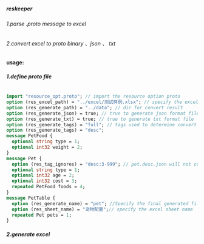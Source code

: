 ##### reskeeper
###### 1.parse .proto message to excel
###### 2.convert excel to proto binary 、json 、 txt

#### usage:
##### 1.define proto file
```protobuf

import "resource_opt.proto"; // import the resource option proto
option (res_excel_path) = "../excel/测试样例.xlsx"; // specify the excel to generate
option (res_generate_path) = "../data"; // dir for convert result
option (res_generate_json) = true; // true to generate json format file
option (res_generate_txt) = true; // true to generate txt format file
option (res_generate_tags) = "full"; // tags used to determine convert field or not ,see (res_tag_ignores)
option (res_generate_tags) = "desc";
message PetFood {
  optional string type = 1;
  optional int32 weight = 2;
}
message Pet {
  option (res_tag_ignores) = "desc:3-999"; // pet.desc.json will not contain field 'cost' and 'foods'
  optional string type = 1;
  optional int32 age = 2;
  optional int32 cost = 3;
  repeated PetFood foods = 4;
}
message PetTable {
  option (res_generate_name) = "pet"; //Specify the final generated file prefix. like pet.json
  option (res_sheet_name) = "宠物配置";// specify the excel sheet name 
  repeated Pet pets = 1;
}
```
##### 2.generate excel
